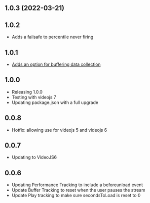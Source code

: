 <a name="1.0.3"></a>
## 1.0.3 (2022-03-21)

## 1.0.2

- Adds a failsafe to percentile never firing

## 1.0.1

- [Adds an option for buffering data collection](https://github.com/spodlecki/videojs-event-tracking/pull/10)

## 1.0.0

- Releasing 1.0.0
- Testing with videojs 7
- Updating package.json with a full upgrade

## 0.0.8

- Hotfix: allowing use for videojs 5 and videojs 6

## 0.0.7

- Updating to VideoJS6

## 0.0.6

- Updating Performance Tracking to include a beforeunload event
- Update Buffer Tracking to reset when the user pauses the stream
- Update Play tracking to make sure secondsToLoad is reset to 0
